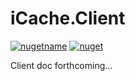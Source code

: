 ﻿# iCache.Client

[![nugetname](https://img.shields.io/badge/nuget%20package-iCache.Redis.Client-brightgreen)](https://www.nuget.org/packages/iCache.Redis.Client/) [![nuget](https://img.shields.io/nuget/v/iCache.Redis.Client)](https://www.nuget.org/packages/iCache.Redis.Client/)

Client doc forthcoming...